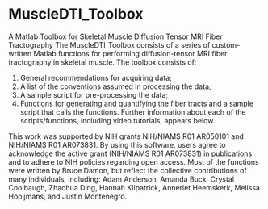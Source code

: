 # MuscleDTI_Toolbox
A Matlab Toolbox for Skeletal Muscle Diffusion Tensor MRI Fiber Tractography 
  The MuscleDTI_Toolbox consists of a series of custom-written Matlab functions for performing diffusion-tensor MRI fiber tractography in skeletal muscle. The toolbox consists of:
  1) General recommendations for acquiring data;
  2) A list of the conventions assumed in processing the data;
  3) A sample script for pre-processing the data;
  4) Functions for generating and quantifying the fiber tracts and a sample script that calls the functions.
Further information about each of the scripts/functions, including video tutorials, appears below.

  This work was supported by NIH grants NIH/NIAMS R01 AR050101 and NIH/NIAMS R01 AR073831. By using this software, users agree to acknowledge the active grant (NIH/NIAMS R01 AR073831) in publications and to adhere to NIH policies regarding open access. Most of the functions were written by Bruce Damon, but reflect the collective contributions of many individuals, including: Adam Anderson, Amanda Buck, Crystal Coolbaugh, Zhaohua Ding, Hannah Kilpatrick, Anneriet Heemskerk, Melissa Hooijmans, and Justin Montenegro. 
  

